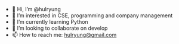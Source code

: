 - 👋 Hi, I’m @hulryung
- 👀 I’m interested in CSE, programming and company management
- 🌱 I’m currently learning Python
- 💞️ I’m looking to collaborate on develop 
- 📫 How to reach me: hulryung@gmail.com

<!---
hulryung/hulryung is a ✨ special ✨ repository because its `README.md` (this file) appears on your GitHub profile.
You can click the Preview link to take a look at your changes.
--->
